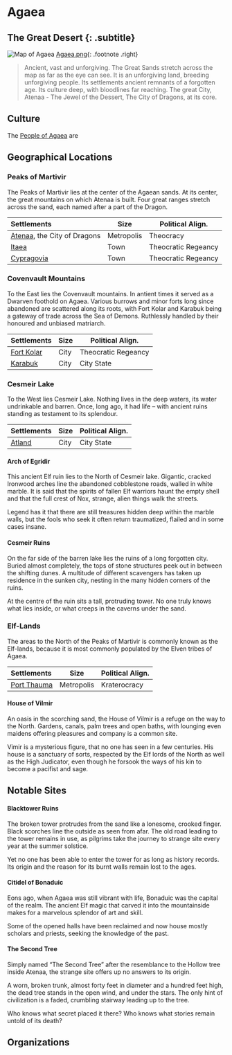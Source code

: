 # Agaea
## The Great Desert {: .subtitle}

![Map of Agaea](/karchives/assets/images/maps/Agaea_web.png "Map of Agaea")
[Agaea.png](/karchives/assets/images/maps/Agaea.png){: .footnote .right}

> Ancient, vast and unforgiving.  The Great Sands stretch across the map as far as the eye can see.  It is an unforgiving land, breeding unforgiving people.  Its settlements ancient remnants of a forgotten age.  Its culture deep, with bloodlines far reaching.  The great City, Atenaa - The Jewel of the Dessert, The City of Dragons, at its core.

## Culture
The [People of Agaea](/people/by_region/people_of_agaea) are

## Geographical Locations
### Peaks of Martivir
The Peaks of Martivir lies at the center of the Agaean sands.  At its center, the great mountains on which Atenaa is built.  Four great ranges stretch across the sand, each named after a part of the Dragon.

|Settlements|Size|Political Align.|
|:--|---|---|
|[Atenaa](/geography/settlements/atenaa), the City of Dragons|Metropolis|Theocracy|
|[Itaea](/geography/settlements/itaea)|Town|Theocratic Regeancy|
|[Cypragovia](/geography/settlements/cypragovia)|Town|Theocratic Regeancy|

### Covenvault Mountains
To the East lies the Covenvault mountains.  In antient times it served as a Dwarven foothold on Agaea.  Various burrows and minor forts long since abandoned are scattered along its roots, with Fort Kolar and Karabuk being a gateway of trade across the Sea of Demons.  Ruthlessly handled by their honoured and unbiased matriarch.

|Settlements|Size|Political Align.|
|:--|---|---|
|[Fort Kolar](/geography/settlements/fort_kolar)|City|Theocratic Regeancy|
|[Karabuk](/geography/settlements/karabuk)|City|City State|

### Cesmeir Lake
To the West lies Cesmeir Lake.  Nothing lives in the deep waters, its water undrinkable and barren.  Once, long ago, it had life – with ancient ruins standing as testament to its splendour.

|Settlements|Size|Political Align.|
|:--|---|---|
|[Atland](/geography/settlements/atland)|City|City State|

#### Arch of Egridir
This ancient Elf ruin lies to the North of Cesmeir lake.  Gigantic, cracked Ironwood arches line the abandoned cobblestone roads, walled in white marble.  It is said that the spirits of fallen Elf warriors haunt the empty shell and that the full crest of Nox, strange, alien things walk the streets.

Legend has it that there are still treasures hidden deep within the marble walls, but the fools who seek it often return traumatized, flailed and in some cases insane.

#### Cesmeir Ruins
On the far side of the barren lake lies the ruins of a long forgotten city.  Buried almost completely, the tops of stone structures peek out in between the shifting dunes.  A multitude of different scavengers has taken up residence in the sunken city, nesting in the many hidden corners of the ruins.

At the centre of the ruin sits a tall, protruding tower.  No one truly knows what lies inside, or what creeps in the caverns under the sand.

### Elf-Lands
The areas to the North of the Peaks of Martivir is commonly known as the Elf-lands, because it is most commonly populated by the Elven tribes of Agaea.

|Settlements|Size|Political Align.|
|:--|---|---|
|[Port Thauma](/geography/settlements/port_thauma)|Metropolis|Kraterocracy|

#### House of Vilmir
An oasis in the scorching sand, the House of Vilmir is a refuge on the way to the North.  Gardens, canals, palm trees and open baths, with lounging even maidens offering pleasures and company is a common site.

Vimir is a mysterious figure, that no one has seen in a few centuries.  His house is a sanctuary of sorts, respected by the Elf lords of the North as well as the High Judicator, even though he forsook the ways of his kin to become a pacifist and sage.

## Notable Sites
#### Blacktower Ruins
The broken tower protrudes from the sand like a lonesome, crooked finger.  Black scorches line the outside as seen from afar.  The old road leading to the tower remains in use, as pilgrims take the journey to strange site every year at the summer solstice.

Yet no one has been able to enter the tower for as long as history records.  Its origin and the reason for its burnt walls remain lost to the ages.

#### Citidel of Bonaduic
Eons ago, when Agaea was still vibrant with life, Bonaduic was the capital of the realm.  The ancient Elf magic that carved it into the mountainside makes for a marvelous splendor of art and skill.

Some of the opened halls have been reclaimed and now house mostly scholars and priests, seeking the knowledge of the past.

#### The Second Tree
Simply named “The Second Tree” after the resemblance to the Hollow tree inside Atenaa, the strange site offers up no answers to its origin.

A worn, broken trunk, almost forty feet in diameter and a hundred feet high, the dead tree stands in the open wind, and under the stars.  The only hint of civilization is a faded, crumbling stairway leading up to the tree.

Who knows what secret placed it there?  Who knows what stories remain untold of its death?

## Organizations
